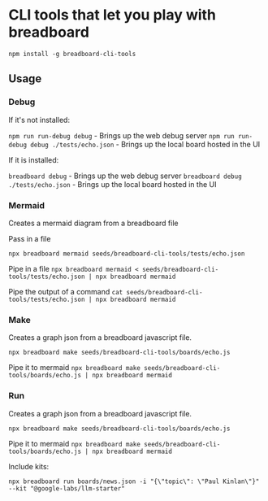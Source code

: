 # CLI tools that let you play with breadboard

`npm install -g breadboard-cli-tools`

## Usage

### Debug

If it's not installed:

`npm run run-debug debug` - Brings up the web debug server
`npm run run-debug debug ./tests/echo.json` - Brings up the local board hosted in the UI

If it is installed:

`breadboard debug` - Brings up the web debug server
`breadboard debug ./tests/echo.json` - Brings up the local board hosted in the UI

### Mermaid

Creates a mermaid diagram from a breadboard file

Pass in a file

`npx breadboard mermaid seeds/breadboard-cli-tools/tests/echo.json`

Pipe in a file
`npx breadboard mermaid < seeds/breadboard-cli-tools/tests/echo.json | npx breadboard mermaid`

Pipe the output of a command
`cat seeds/breadboard-cli-tools/tests/echo.json | npx breadboard mermaid`

### Make

Creates a graph json from a breadboard javascript file.

`npx breadboard make seeds/breadboard-cli-tools/boards/echo.js`

Pipe it to mermaid
`npx breadboard make seeds/breadboard-cli-tools/boards/echo.js | npx breadboard mermaid`

### Run

Creates a graph json from a breadboard javascript file.

`npx breadboard make seeds/breadboard-cli-tools/boards/echo.js`

Pipe it to mermaid
`npx breadboard make seeds/breadboard-cli-tools/boards/echo.js | npx breadboard mermaid`

Include kits:

`npx breadboard run boards/news.json -i "{\"topic\": \"Paul Kinlan\"}" --kit "@google-labs/llm-starter"`